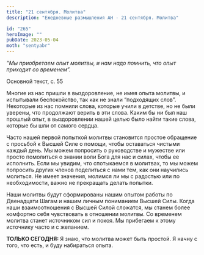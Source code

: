 ```yaml
---
title: "21 сентября. Молитва"
description: "Ежедневные размышления АН - 21 сентября. Молитва"

id: "265"
heroImage: ""
pubDate: 2023-05-04
moth: "sentyabr"
---
```


_“Мы приобретаем опыт молитвы, и нам надо помнить, что опыт приходит со
временем”._

Основной текст, с. 55

Многие из нас пришли в выздоровление, не имея опыта молитвы, и испытывали
беспокойство, так как не знали “подходящих слов”. Некоторые из нас помнили
слова, которые учили в детстве, но не были уверены, что продолжают верить в
эти слова. Каким бы ни был наш прошлый опыт, в выздоровлении нашей целью было
найти такие слова, которые бы шли от самого сердца.

Часто нашей первой попыткой молитвы становится простое обращение с просьбой к
Высшей Силе о помощи, чтобы оставаться чистыми каждый день. Мы можем попросить
о руководстве и мужестве или просто помолиться о знании воли Бога для нас и
силах, чтобы ее исполнить. Если мы увидим, что спотыкаемся в молитвах, то мы
можем попросить других членов поделиться с нами тем, как они научились
молиться. Не имеет значения, молимся ли мы с радостью или по необходимости,
важно не прекращать делать попытки.

Наши молитвы будут сформированы нашим опытом работы по Двенадцати Шагам и
нашим личным пониманием Высшей Силы. Когда наши взаимоотношения с Высшей Силой
сложатся, мы станем более комфортно себя чувствовать в отношении молитвы. Со
временем молитва станет источником сил и покоя. Мы прибегаем к этому источнику
часто и с желанием.

**ТОЛЬКО СЕГОДНЯ:** Я знаю, что молитва может быть простой. Я начну с того,
что есть, и буду набираться опыта.
